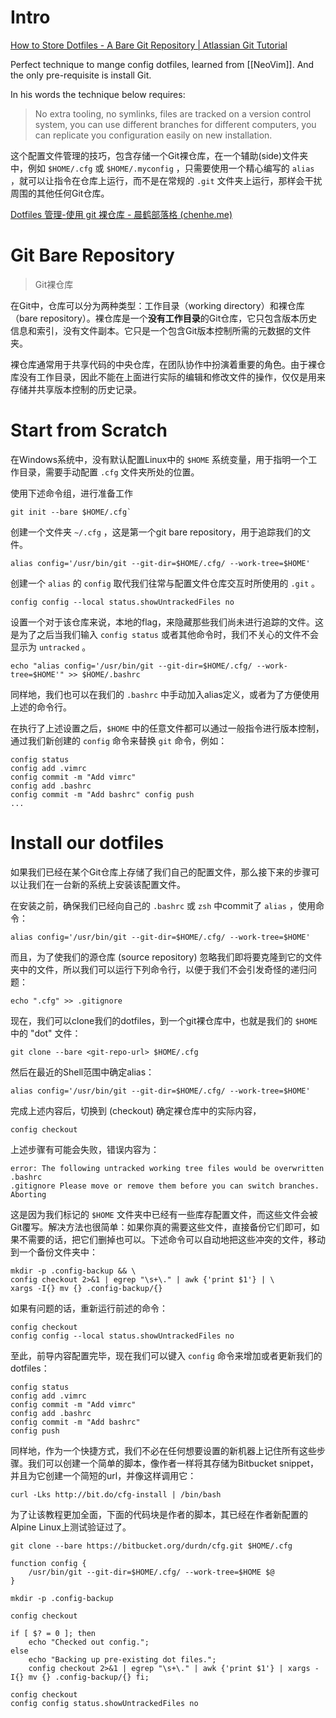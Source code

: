 # Intro

[How to Store Dotfiles - A Bare Git Repository | Atlassian Git Tutorial](https://www.atlassian.com/git/tutorials/dotfiles)

Perfect technique to mange config dotfiles, learned from [[NeoVim]]. And the only pre-requisite is install Git.

In his words the technique below requires:

>No extra tooling, no symlinks, files are tracked on a version control system, you can use different branches for different computers, you can replicate you configuration easily on new installation.

这个配置文件管理的技巧，包含存储一个Git裸仓库，在一个辅助(side)文件夹中，例如 `$HOME/.cfg` 或 `$HOME/.myconfig` ，只需要使用一个精心编写的 `alias` ，就可以让指令在仓库上运行，而不是在常规的 `.git` 文件夹上运行，那样会干扰周围的其他任何Git仓库。

[Dotfiles 管理-使用 git 裸仓库 - 晨鹤部落格 (chenhe.me)](https://chenhe.me/post/dotfiles-guan-li-shi-yong-git-luo-cang-ku)

# Git Bare Repository

>Git裸仓库

在Git中，仓库可以分为两种类型：工作目录（working directory）和裸仓库（bare repository）。裸仓库是一个**没有工作目录**的Git仓库，它只包含版本历史信息和索引，没有文件副本。它只是一个包含Git版本控制所需的元数据的文件夹。

裸仓库通常用于共享代码的中央仓库，在团队协作中扮演着重要的角色。由于裸仓库没有工作目录，因此不能在上面进行实际的编辑和修改文件的操作，仅仅是用来存储并共享版本控制的历史记录。

# Start from Scratch

在Windows系统中，没有默认配置Linux中的 `$HOME` 系统变量，用于指明一个工作目录，需要手动配置 `.cfg` 文件夹所处的位置。

使用下述命令组，进行准备工作

```Shell
git init --bare $HOME/.cfg`
```

创建一个文件夹 `~/.cfg` ，这是第一个git bare repository，用于追踪我们的文件。

```Shell
alias config='/usr/bin/git --git-dir=$HOME/.cfg/ --work-tree=$HOME'
``` 

创建一个 `alias` 的 `config` 取代我们往常与配置文件仓库交互时所使用的 `.git` 。

```Shell
config config --local status.showUntrackedFiles no
```

设置一个对于该仓库来说，本地的flag，来隐藏那些我们尚未进行追踪的文件。这是为了之后当我们输入 `config status` 或者其他命令时，我们不关心的文件不会显示为 `untracked` 。

```Shell
echo "alias config='/usr/bin/git --git-dir=$HOME/.cfg/ --work-tree=$HOME'" >> $HOME/.bashrc
```

同样地，我们也可以在我们的 `.bashrc` 中手动加入alias定义，或者为了方便使用上述的命令行。

在执行了上述设置之后，`$HOME` 中的任意文件都可以通过一般指令进行版本控制，通过我们新创建的 `config` 命令来替换 `git` 命令，例如：

```Shell
config status
config add .vimrc
config commit -m "Add vimrc"
config add .bashrc
config commit -m "Add bashrc" config push
...
```

# Install our dotfiles

如果我们已经在某个Git仓库上存储了我们自己的配置文件，那么接下来的步骤可以让我们在一台新的系统上安装该配置文件。

在安装之前，确保我们已经向自己的 `.bashrc` 或 `zsh` 中commit了 `alias` ，使用命令：

```Shell
alias config='/usr/bin/git --git-dir=$HOME/.cfg/ --work-tree=$HOME'
```

而且，为了使我们的源仓库 (source repository) 忽略我们即将要克隆到它的文件夹中的文件，所以我们可以运行下列命令行，以便于我们不会引发奇怪的递归问题：

```Shell
echo ".cfg" >> .gitignore
```

现在，我们可以clone我们的dotfiles，到一个git裸仓库中，也就是我们的 `$HOME` 中的 "dot" 文件：

```Shell
git clone --bare <git-repo-url> $HOME/.cfg
```

然后在最近的Shell范围中确定alias：

```Shell
alias config='/usr/bin/git --git-dir=$HOME/.cfg/ --work-tree=$HOME'
```

完成上述内容后，切换到 (checkout) 确定裸仓库中的实际内容，

```Shell
config checkout
```

上述步骤有可能会失败，错误内容为：

```Shell
error: The following untracked working tree files would be overwritten by checkout:
.bashrc
.gitignore Please move or remove them before you can switch branches. Aborting
```

这是因为我们标记的 `$HOME` 文件夹中已经有一些库存配置文件，而这些文件会被Git覆写。解决方法也很简单：如果你真的需要这些文件，直接备份它们即可，如果不需要的话，把它们删掉也可以。下述命令可以自动地把这些冲突的文件，移动到一个备份文件夹中：

```Shell
mkdir -p .config-backup && \
config checkout 2>&1 | egrep "\s+\." | awk {'print $1'} | \
xargs -I{} mv {} .config-backup/{}
```

如果有问题的话，重新运行前述的命令：

```Shell
config checkout
config config --local status.showUntrackedFiles no
```

至此，前导内容配置完毕，现在我们可以键入 `config` 命令来增加或者更新我们的dotfiles：

```Shell
config status
config add .vimrc
config commit -m "Add vimrc"
config add .bashrc
config commit -m "Add bashrc"
config push
```

同样地，作为一个快捷方式，我们不必在任何想要设置的新机器上记住所有这些步骤。我们可以创建一个简单的脚本，像作者一样将其存储为Bitbucket snippet，并且为它创建一个简短的url，并像这样调用它：

```Shell
curl -Lks http://bit.do/cfg-install | /bin/bash
```

为了让该教程更加全面，下面的代码块是作者的脚本，其已经在作者新配置的Alpine Linux上测试验证过了。

```Shell
git clone --bare https://bitbucket.org/durdn/cfg.git $HOME/.cfg

function config {
    /usr/bin/git --git-dir=$HOME/.cfg/ --work-tree=$HOME $@
}

mkdir -p .config-backup

config checkout

if [ $? = 0 ]; then
    echo "Checked out config.";
else
    echo "Backing up pre-existing dot files.";     config checkout 2>&1 | egrep "\s+\." | awk {'print $1'} | xargs -I{} mv {} .config-backup/{} fi;

config checkout
config config status.showUntrackedFiles no
```
